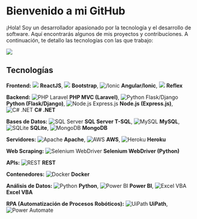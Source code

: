 # Bienvenido a mi GitHub

¡Hola! Soy un desarrollador apasionado por la tecnología y el desarrollo de software. Aquí encontrarás algunos de mis proyectos y contribuciones. A continuación, te detallo las tecnologías con las que trabajo:

<!--horizontal divider(gradiant)-->
<img src="https://user-images.githubusercontent.com/73097560/115834477-dbab4500-a447-11eb-908a-139a6edaec5c.gif">

## Tecnologías

**Frontend:**
![](https://img.shields.io/badge/React-61DAFB?style=flat-square&logo=react&logoColor=white) **ReactJS**, 
![](https://img.shields.io/badge/Bootstrap-563D7C?style=flat-square&logo=bootstrap&logoColor=white) **Bootstrap**, 
![/Ionic](https://img.shields.io/badge/Angular-DD0031?style=flat-square&logo=angular&logoColor=white) **Angular/Ionic**, 
![](https://img.shields.io/badge/Reflex-000000?style=flat-square&logo=reflex&logoColor=white) **Reflex**

**Backend:**
![PHP Laravel](https://img.shields.io/badge/Laravel-FF2D20?style=flat-square&logo=laravel&logoColor=white) **PHP MVC (Laravel)**, 
![Python Flask/Django](https://img.shields.io/badge/Python-3776AB?style=flat-square&logo=python&logoColor=white) **Python (Flask/Django)**, 
![Node.js Express.js](https://img.shields.io/badge/Node.js-339933?style=flat-square&logo=node.js&logoColor=white) **Node.js (Express.js)**, 
![C# .NET](https://img.shields.io/badge/.NET-512BD4?style=flat-square&logo=.net&logoColor=white) **C# .NET**

**Bases de Datos:**
![SQL Server](https://img.shields.io/badge/SQL_Server-CC2927?style=flat-square&logo=microsoft-sql-server&logoColor=white) **SQL Server T-SQL**, 
![MySQL](https://img.shields.io/badge/MySQL-4479A1?style=flat-square&logo=mysql&logoColor=white) **MySQL**, 
![SQLite](https://img.shields.io/badge/SQLite-003B57?style=flat-square&logo=sqlite&logoColor=white) **SQLite**, 
![MongoDB](https://img.shields.io/badge/MongoDB-47A248?style=flat-square&logo=mongodb&logoColor=white) **MongoDB**

**Servidores:**
![Apache](https://img.shields.io/badge/Apache-D22128?style=flat-square&logo=apache&logoColor=white) **Apache**, 
![AWS](https://img.shields.io/badge/AWS-232F3E?style=flat-square&logo=amazon-aws&logoColor=white) **AWS**, 
![Heroku](https://img.shields.io/badge/Heroku-430098?style=flat-square&logo=heroku&logoColor=white) **Heroku**

**Web Scraping:**
![Selenium WebDriver](https://img.shields.io/badge/Selenium-43B02A?style=flat-square&logo=selenium&logoColor=white) **Selenium WebDriver (Python)**

**APIs:**
![REST](https://img.shields.io/badge/REST-02569B?style=flat-square&logo=rest&logoColor=white) **REST**

**Contenedores:**
![Docker](https://img.shields.io/badge/Docker-2496ED?style=flat-square&logo=docker&logoColor=white) **Docker**

**Análisis de Datos:**
![Python](https://img.shields.io/badge/Python-3776AB?style=flat-square&logo=python&logoColor=white) **Python**, 
![Power BI](https://img.shields.io/badge/Power_BI-F2C811?style=flat-square&logo=power-bi&logoColor=white) **Power BI**, 
![Excel VBA](https://img.shields.io/badge/Excel_VBA-217346?style=flat-square&logo=microsoft-excel&logoColor=white) **Excel VBA**

**RPA (Automatización de Procesos Robóticos):**
![UiPath](https://img.shields.io/badge/UiPath-0066FF?style=flat-square&logo=uipath&logoColor=white) **UiPath**, 
![Power Automate](https://img.shields.io/badge/Power_Automate-0066FF?style=flat-square&logo=power-automate&logoColor=white)

